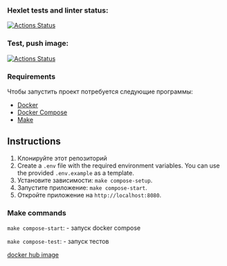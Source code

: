 ### Hexlet tests and linter status:
[![Actions Status](https://github.com/vladmelnikov/devops-for-programmers-project-74/actions/workflows/hexlet-check.yml/badge.svg)](https://github.com/vladmelnikov/devops-for-programmers-project-74/actions)


### Test, push image:
[![Actions Status](https://github.com/vladmelnikov/devops-for-programmers-project-74/actions/workflows/push.yml/badge.svg)](https://github.com/vladmelnikov/devops-for-programmers-project-74/actions)

### Requirements

Чтобы запустить проект потребуется следующие программы:

- [Docker](https://docs.docker.com/get-docker/)
- [Docker Compose](https://docs.docker.com/compose/install/)
- [Make](https://www.gnu.org/software/make/)

## Instructions

1. Клонируйте этот репозиторий
2. Create a `.env` file with the required environment variables. You can use the provided `.env.example` as a template.
3. Установите зависимости: `make compose-setup`.
4. Запустите приложение: `make compose-start`.
5. Откройте приложение на `http://localhost:8080`.


### Make commands
`make compose-start`: - запуск docker compose

`make compose-test`: - запуск тестов


[docker hub image](https://hub.docker.com/layers/vladislavmel/devops-for-programmers-project-74/latest/images/sha256-cb6795f2c1c43bf4001fc02cabb71bafc74a8a3d9c98ebe75f5fe25ec784b8d9?context=repo)